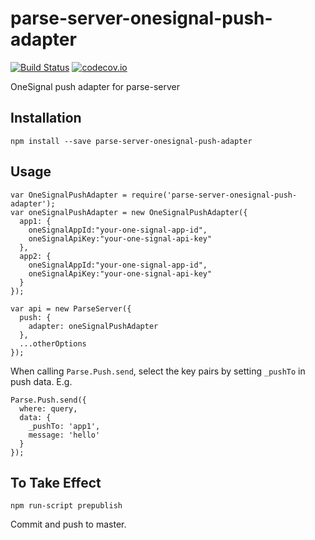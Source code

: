 # parse-server-onesignal-push-adapter

[![Build Status](https://travis-ci.org/parse-server-modules/parse-server-onesignal-push-adapter.svg?branch=master)](https://travis-ci.org/parse-server-modules/parse-server-onesignal-push-adapter)
[![codecov.io](https://codecov.io/github/parse-server-modules/parse-server-onesignal-push-adapter/coverage.svg?branch=master)](https://codecov.io/github/parse-server-modules/parse-server-onesignal-push-adapter?branch=master)



OneSignal push adapter for parse-server


## Installation

```
npm install --save parse-server-onesignal-push-adapter
```

## Usage

```
var OneSignalPushAdapter = require('parse-server-onesignal-push-adapter');
var oneSignalPushAdapter = new OneSignalPushAdapter({
  app1: {
    oneSignalAppId:"your-one-signal-app-id",
    oneSignalApiKey:"your-one-signal-api-key"
  },
  app2: {
    oneSignalAppId:"your-one-signal-app-id",
    oneSignalApiKey:"your-one-signal-api-key"
  }
});

var api = new ParseServer({
  push: {
    adapter: oneSignalPushAdapter
  },
  ...otherOptions
});
```

When calling `Parse.Push.send`, select the key pairs by setting `_pushTo` in push data. E.g.

```
Parse.Push.send({
  where: query,
  data: {
    _pushTo: 'app1',
    message: 'hello'
  }
});
```

## To Take Effect
```
npm run-script prepublish
```

Commit and push to master.
